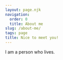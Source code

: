```yaml
---
layout: page.njk
navigation:
  order: 0
  title: About me
slug: /about-me/
tags: page
title: Nice to meet you!
---
```

I am a person who lives.
